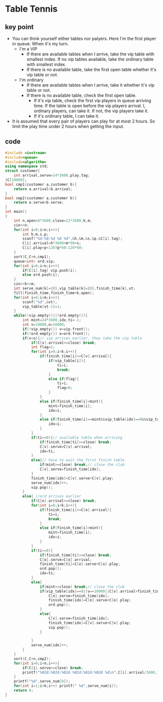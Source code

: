 # Table Tennis
## key point
* You can think yourself either tables nor palyers. Here I'm the first player in queue. When it's my turn.
  * I'm a VIP
    * If there are available tables when I arrive, take the vip table with smallest index. If no vip tables available, take the ordinary table with smallest index.
    * If there is no available table, take the first open table whether it's vip table or not.
  * I'm ordinary
    * If there are available tables when I arrive, take it whether it's vip table or not.
    * If there is no available table, check the first open table.
      * If  it's vip table, check the first vip players in queue arriving time. If the table is open before the vip players arrival. I, ordinary players, can take it. If not, the vip players take it.
      * If it's ordinary table, I can take it.
* It is assumed that every pair of players can play for at most 2 hours. So limit the play time under 2 hours when getting the input.
## code
```cpp
#include <iostream>
#include<queue>
#include<algorithm>
using namespace std;
struct customer{
    int arrival,serve=24*3600,play,tag;
}C[10000];
bool cmp1(customer a,customer b){
    return a.arrival<b.arrival;
}
bool cmp2(customer a,customer b){
    return a.serve<b.serve;
}
int main()
{
    int n,open=8*3600,close=21*3600,k,m;
    cin>>n;
    for(int i=0;i<n;i++){
        int h,m,s,p;
        scanf("%d:%d:%d %d %d",&h,&m,&s,&p,&C[i].tag);
        C[i].arrival=h*3600+m*60+s;
        C[i].play=p<120?p*60:120*60;
    }
    sort(C,C+n,cmp1);
    queue<int> ord,vip;
    for(int i=0;i<n;i++){
        if(C[i].tag) vip.push(i);
        else ord.push(i);
    }
    cin>>k>>m;
    int serve_num[k]={0},vip_table[k]={0},finish_time[k],vt;
    fill(finish_time,finish_time+k,open);
    for(int i=0;i<m;i++){
        scanf("%d",&vt);
        vip_table[vt-1]=1;
    }
    while(!vip.empty()||!ord.empty()){
        int mint=24*3600,idx,ti=-1;
        int v=10000,o=10000;
        if(!vip.empty()) v=vip.front();
        if(!ord.empty()) o=ord.front();
        if(v<o){// vip arrives earlier, they take the vip table
            if(C[v].arrival>=close) break;
            int flag=1;
            for(int i=0;i<k;i++){
                if(finish_time[i]<=C[v].arrival){
                    if(vip_table[i]){
                        ti=i;
                        break;
                    }
                    else if(flag){
                        ti=i;
                        flag=0;
                    }
                }
                else if(finish_time[i]<mint){
                    mint=finish_time[i];
                    idx=i;
                }
                else if(finish_time[i]==mint&&vip_table[idx]==0&&vip_table[i]){
                    idx=i;
                }
            }
            if(ti>=0){// available table when arriving
                if(finish_time[ti]>=close) break;
                C[v].serve=C[v].arrival;
                idx=ti;
            }
            else{// have to wait the first finish table
                if(mint>=close) break;// close the club
                C[v].serve=finish_time[idx];
            }
            finish_time[idx]=C[v].serve+C[v].play;
            serve_num[idx]++;
            vip.pop();
        }
        else{ //ord arrives earlier
            if(C[o].arrival>=close) break;
            for(int i=0;i<k;i++){
                if(finish_time[i]<=C[o].arrival){
                    ti=i;
                    break;
                }
                else if(finish_time[i]<mint){
                    mint=finish_time[i];
                    idx=i;
                }
            }
            if(ti>=0){
                if(finish_time[ti]>=close) break;
                C[o].serve=C[o].arrival;
                finish_time[ti]=C[o].serve+C[o].play;
                ord.pop();
                idx=ti;
            }
            else{
                if(mint>=close) break;// close the club
                if(vip_table[idx]==0||v==10000||C[v].arrival>finish_time[idx]){
                    C[o].serve=finish_time[idx];
                    finish_time[idx]=C[o].serve+C[o].play;
                    ord.pop();
                }
                else{
                    C[v].serve=finish_time[idx];
                    finish_time[idx]=C[v].serve+C[v].play;
                    vip.pop();
                }

            }
            serve_num[idx]++;
        }
    }
    sort(C,C+n,cmp2);
    for(int i=0;i<n;i++){
        if(C[i].serve>=close) break;
        printf("%02d:%02d:%02d %02d:%02d:%02d %d\n",C[i].arrival/3600,(C[i].arrival%3600)/60,C[i].arrival%60,C[i].serve/3600,(C[i].serve%3600)/60,C[i].serve%60,(C[i].serve-C[i].arrival+30)/60);
    }
    printf("%d",serve_num[0]);
    for(int i=1;i<k;i++) printf(" %d",serve_num[i]);
    return 0;
}
```
